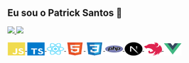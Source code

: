 ## Eu sou o Patrick Santos 👋
 <div>
  <a href="https://github.com/paatricksantos">
  <img height="180em" src="https://github-readme-stats.vercel.app/api?username=paatricksantos&show_icons=true&theme=dark&include_all_commits=true&count_private=true"/>
  <img height="180em" src="https://github-readme-stats.vercel.app/api/top-langs/?username=paatricksantos&layout=compact&langs_count=7&theme=dark"/>
</div>
  
<div style="display: inline_block"><br>
  <img align="center" alt="Patrick-Js" height="30" width="40" src="https://raw.githubusercontent.com/devicons/devicon/master/icons/javascript/javascript-plain.svg">
  <img align="center" alt="Patrick-Ts" height="30" width="40" src="https://raw.githubusercontent.com/devicons/devicon/master/icons/typescript/typescript-plain.svg">
  <img align="center" alt="Patrick-React" height="30" width="40" src="https://raw.githubusercontent.com/devicons/devicon/master/icons/react/react-original.svg">
  <img align="center" alt="Patrick-HTML" height="30" width="40" src="https://raw.githubusercontent.com/devicons/devicon/master/icons/html5/html5-original.svg">
  <img align="center" alt="Patrick-CSS" height="30" width="40" src="https://raw.githubusercontent.com/devicons/devicon/master/icons/css3/css3-original.svg">
  <img align="center" alt="Patrick-CSS" height="30" width="40" src="https://raw.githubusercontent.com/devicons/devicon/master/icons/php/php-original.svg">
  <img align="center" alt="Patrick-CSS" height="30" width="40" src="https://raw.githubusercontent.com/devicons/devicon/master/icons/nextjs/nextjs-original.svg">
  <img align="center" alt="Patrick-CSS" height="30" width="40" src="https://raw.githubusercontent.com/devicons/devicon/master/icons/nestjs/nestjs-original.svg">
  <img align="center" alt="Patrick-CSS" height="30" width="40" src="https://raw.githubusercontent.com/devicons/devicon/master/icons/vuejs/vuejs-original.svg">
 
</div>
  


